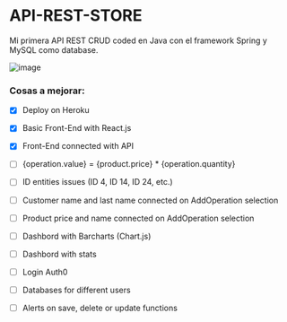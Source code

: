 # API-REST-STORE

Mi primera API REST CRUD coded en Java con el framework Spring y MySQL como database.

![image](https://user-images.githubusercontent.com/99227381/180213083-3f2a5679-c830-4e03-bc50-d6712a6beaeb.png)

### Cosas a mejorar:

- [X] Deploy on Heroku
- [X] Basic Front-End with React.js
- [X] Front-End connected with API
- [ ] {operation.value} = {product.price} * {operation.quantity}
- [ ] ID entities issues (ID 4, ID 14, ID 24, etc.)
- [ ] Customer name and last name connected on AddOperation selection
- [ ] Product price and name connected on AddOperation selection
- [ ] Dashbord with Barcharts (Chart.js)
- [ ] Dashbord with stats
- [ ] Login Auth0
- [ ] Databases for different users
- [ ] Alerts on save, delete or update functions



